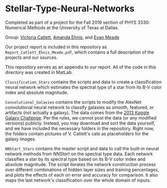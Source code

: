 # Stellar-Type-Neural-Networks
Completed as part of a project for the Fall 2019 section of PHYS 3330: Numerical Methods at the University of Texas at Dallas.

Group: [Victoria Catlett](https://github.com/vcatlett), [Amanda Ehnis](https://github.com/anehnis), and [Evan Meade](https://github.com/Evan-Meade)

Our project report is included in this repository as ```Report_Catlett_Ehnis_Meade.pdf```, which contains a full description of the projects and our sources. 

This repository serves as an appendix to our report. All of the code in this directory was created in MatLab.

```Classification_Stars``` contains the scripts and data to create a classification neural network which estimates the spectral type of a star from its B-V color index and absolute magnitude.

```Convolutional_Galaxies``` contains the scripts to modify the AlexNet convolutional neural network to classify galaxies as smooth, featured, or artifacts (not actually a galaxy). The data comes from the [2013 Kaggle Galaxy Challenge](https://www.kaggle.com/c/galaxy-zoo-the-galaxy-challenge/overview). Per the rules, we cannot post the data (or any modified versions) publicly. Instead, you may download and sort the data yourself, and we have included the necessary folders in the repository. Right now, the folders contain pictures of V. Catlett's cats as placeholders for the galaxy images. 

```NNStart_Stars``` contains the master script and data to call the built-in neural network methods from *NNStart* on the spectral type data. Each network classifies a star by its spectral type based on its B-V color index and absolute magnitude. The script iterates the network construction process over different combinations of hidden layer sizes and training percentages, and plots the effects of each on error and accuracy for comparison. It also maps the last network's classification over the whole domain of inputs.
